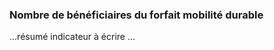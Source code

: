 <h3 class="mb-2">
 Nombre de bénéficiaires du forfait mobilité durable
</h3>
<p>

...résumé indicateur à écrire ...

</p>
